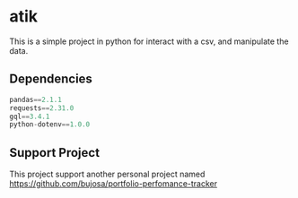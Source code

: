 # atik
This is a simple project in python for interact with a csv, and manipulate the data.

## Dependencies
```Python
pandas==2.1.1
requests==2.31.0
gql==3.4.1
python-dotenv==1.0.0
```
## Support Project
This project support another personal project named https://github.com/bujosa/portfolio-perfomance-tracker

